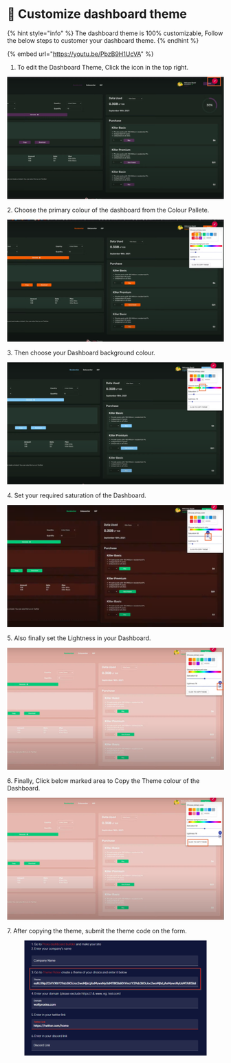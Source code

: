 # 💊 Customize dashboard theme

{% hint style="info" %}
The dashboard theme is 100% customizable, Follow the below steps to customer your dashboard theme.
{% endhint %}

{% embed url="https://youtu.be/PbzB9H1UcVA" %}

1. To edit the Dashboard Theme, Click the icon in the top right.

![](<../.gitbook/assets/Untitled design (13).png>)

2\. Choose the primary colour of the dashboard from the Colour Pallete.

![](<../.gitbook/assets/Untitled design (1) (12).png>)

3\. Then choose your Dashboard background colour.

![](<../.gitbook/assets/Untitled design (2) (3).png>)

4\. Set your required saturation of the Dashboard.

![](<../.gitbook/assets/Untitled design (3) (5).png>)

5\. Also finally set the Lightness in your Dashboard.

![](<../.gitbook/assets/Untitled design (4) (10).png>)

6\. Finally, Click below marked area to Copy the Theme colour of the Dashboard.

![](<../.gitbook/assets/Untitled design (5).png>)

7\. After copying the theme, submit the theme code on the form.

<figure><img src="../.gitbook/assets/3 (5).png" alt=""><figcaption></figcaption></figure>
